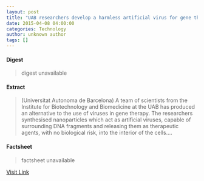 ```yaml
---
layout: post
title: "UAB researchers develop a harmless artificial virus for gene therapy"
date: 2015-04-08 04:00:00
categories: Technology
author: unknown author
tags: []
---
```



#### Digest
>digest unavailable

#### Extract
>(Universitat Autonoma de Barcelona) A team of scientists from the Institute for Biotechnology and Biomedicine at the UAB has produced an alternative to the use of viruses in gene therapy. The researchers synthesised nanoparticles which act as artificial viruses, capable of surrounding DNA fragments and releasing them as therapeutic agents, with no biological risk, into the interior of the cells....

#### Factsheet
>factsheet unavailable

[Visit Link](http://www.eurekalert.org/pub_releases/2015-04/uadb-urd040815.php)



